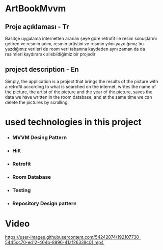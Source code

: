 # ArtBookMvvm

## Proje açıklaması - Tr
Basitçe uygulama internetten aranan şeye göre retrofit ile resim sonuçlarını getiren ve resmin adını, resmin artistini ve resmin yılını yazdığımız bu yazdığımız verileri de room veri tabanına kaydeden aynı zaman da da resimleri kaydırarak silebildiğimiz bir projedir

## project description - En
Simply, the application is a project that brings the results of the picture with a retrofit according to what is searched on the internet, writes the name of the picture, the artist of the picture and the year of the picture, saves the data we have written in the room database, and at the same time we can delete the pictures by scrolling.


# used technologies in this project 
- ### MVVM Desing Pattern
- ### Hilt
- ### Retrofit
- ### Room Database
- ### Testing
- ### Repository Design pattern



# Video

  https://user-images.githubusercontent.com/54242074/192107730-5445cc70-ed12-464b-8996-41af26338c01.mp4
